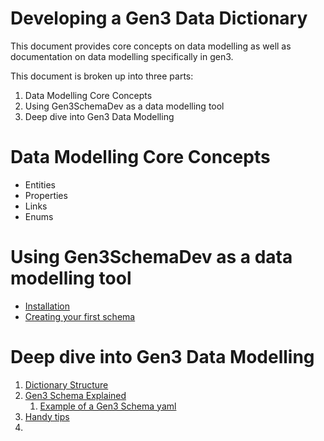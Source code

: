 # Developing a Gen3 Data Dictionary

This document provides core concepts on data modelling as well as documentation on data modelling specifically in gen3. 

This document is broken up into three parts:
1. Data Modelling Core Concepts
2. Using Gen3SchemaDev as a data modelling tool
3. Deep dive into Gen3 Data Modelling


# Data Modelling Core Concepts
- Entities
- Properties
- Links
- Enums


# Using Gen3SchemaDev as a data modelling tool
- [Installation](setup.md)
- [Creating your first schema](example_usage_future.md)


# Deep dive into Gen3 Data Modelling
1. [Dictionary Structure](dictionary_structure.md)
2. [Gen3 Schema Explained](schemas.md)
   1. [Example of a Gen3 Schema yaml](explainer_schema.yaml)
3. [Handy tips](handy_tips.md)
4. 